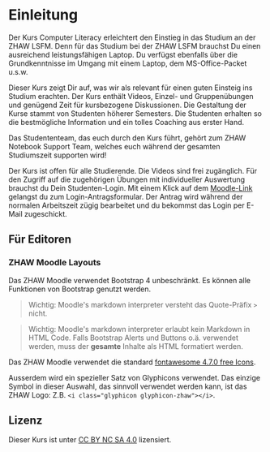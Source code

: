 # Einleitung

Der Kurs Computer Literacy erleichtert den Einstieg in das Studium an der ZHAW LSFM. Denn für das Studium bei der ZHAW LSFM brauchst Du einen ausreichend leistungsfähigen Laptop. Du verfügst ebenfalls über die Grundkenntnisse im Umgang mit einem Laptop, dem MS-Office-Packet u.s.w.

Dieser Kurs zeigt Dir auf, was wir als relevant für einen guten Einsteig ins Studium erachten.
Der Kurs enthält Videos, Einzel- und Gruppenübungen und genügend Zeit für kursbezogene Diskussionen. Die Gestaltung der Kurse stammt von Studenten höherer Semesters. Die Studenten erhalten so die bestmögliche Information und ein tolles Coaching aus erster Hand. 

Das Studententeam, das euch durch den Kurs führt, gehört zum ZHAW Notebook Support Team, welches euch während der gesamten Studiumszeit supporten wird!

Der Kurs ist offen für alle Studierende. Die Videos sind frei zugänglich. Für den Zugriff auf die zugehörigen Übungen mit individueller Auswertung brauchst du Dein Studenten-Login. Mit einem Klick auf dem [Moodle-Link](//moodle0.zhaw.ch/enrol/index.php?id=33467) gelangst du zum Login-Antragsformular. Der Antrag wird während der normalen Arbeitszeit zügig bearbeitet und du bekommst das Login per E-Mail zugeschickt.


## Für Editoren

### ZHAW Moodle Layouts

Das ZHAW Moodle verwendet Bootstrap 4 unbeschränkt. Es können alle Funktionen von Bootstrap genutzt werden. 

> Wichtig: Moodle's markdown interpreter versteht das Quote-Präfix `>` nicht. 

> Wichtig: Moodle's markdown interpreter erlaubt kein Markdown in HTML Code. Falls Bootstrap Alerts und Buttons o.ä. verwendet werden, muss der **gesamte** Inhalte als HTML formatiert werden.

Das ZHAW Moodle verwendet die standard [fontawesome 4.7.0 free Icons](https://fontawesome.com/v4.7.0/icons/). 

Ausserdem wird ein spezieller Satz von Glyphicons verwendet. Das einzige Symbol in dieser Auswahl, das sinnvoll verwendet werden kann, ist das ZHAW Logo: Z.B. `<i class="glyphicon glyphicon-zhaw"></i>`.

## Lizenz

Dieser Kurs ist unter [CC BY NC SA 4.0](http://creativecommons.org/licenses/by-nc-sa/4.0/) lizensiert.
